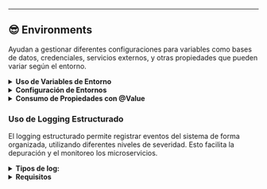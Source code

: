 ---

## 😎 Environments
Ayudan a gestionar diferentes configuraciones para variables como bases de datos, credenciales, servicios externos, y otras propiedades que pueden variar según el entorno.

<details>
  <summary><strong>Uso de Variables de Entorno</strong></summary>
  
Las variables de entorno se definen utilizando la sintaxis **${VARIABLE_NAME:default_value}**.
  
- Usar valores definidos en el entorno de ejecución.
- Proporcionar valores por defecto para desarrollo local.
</details>

<details>
  <summary><strong>Configuración de Entornos</strong></summary>
  
Utilizamos archivos de propiedades o YML para definir configuraciones de cada entorno. 
Por ejemplo, **application.yml**

```yaml
spring:
  application:
    name: vg.ms.enrollment_detail
  data:
    mongodb:
      uri: ${MONGODB_URI:mongodb://localhost:27017/defaultdb}

server:
  port: ${SERVER_PORT:8091}

services:
  student:
    url: ${STUDENT_SERVICE_URL:http://localhost:8082/student}
```
</details>

<details>
  <summary><strong>Consumo de Propiedades con @Value</strong></summary>
  
Para utilizar estas propiedades en tu código, puedes usar la anotación **@Value** de Spring. Ejemplos:

```Java
@Value("${services.student.url}")
private String studentServiceUrl;
```
</details>

 ### Uso de Logging Estructurado
El logging estructurado permite registrar eventos del sistema de forma organizada, utilizando diferentes niveles de severidad. Esto facilita la depuración y el monitoreo los microservicios.
<details>
  <summary><strong>Tipos de log:</strong></summary>

- **INFO (log.info()):** Para registrar eventos importantes en el flujo normal de la aplicación, como el inicio de procesos o la obtención de datos.
- **DEBUG (log.debug()):** Para incluir detalles adicionales que son útiles durante el desarrollo o depuración, pero no deberían estar activos en producción.
- **WARN (log.warn()):** Para advertir sobre situaciones inesperadas que no interrumpen la ejecución, pero podrían necesitar atención.
- **ERROR (log.error()):** Para registrar errores críticos que pueden causar fallos en la aplicación y requieren una intervención inmediata.
</details>

<details>
  <summary><strong>Requisitos</strong></summary>
- Tener Lombok agregado en el proyecto

```Java
<dependency>
  <groupId>org.projectlombok</groupId>
  <artifactId>lombok</artifactId>
  <optional>true</optional>
</dependency>
```

- Usar la anotacion `@Slf4j`

```Java
@Service
@Slf4j
public class UserService {
  ...
}
```
</details>
